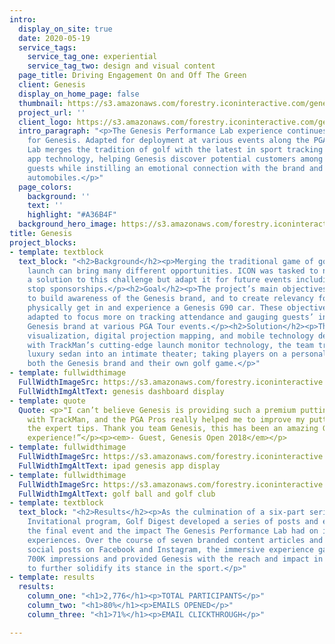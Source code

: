 ```yaml
---
intro:
  display_on_site: true
  date: 2020-05-19
  service_tags:
    service_tag_one: experiential
    service_tag_two: design and visual content
  page_title: Driving Engagement On and Off The Green
  client: Genesis
  display_on_home_page: false
  thumbnail: https://s3.amazonaws.com/forestry.iconinteractive.com/genesis-hero1.jpg
  project_url: ''
  client_logo: https://s3.amazonaws.com/forestry.iconinteractive.com/genesis-logo@2x.png
  intro_paragraph: "<p>The Genesis Performance Lab experience continues to drive value
    for Genesis. Adapted for deployment at various events along the PGA Tour, the
    Lab merges the tradition of golf with the latest in sport tracking and mobile
    app technology, helping Genesis discover potential customers among tournament
    guests while instilling an emotional connection with the brand and its luxury
    automobiles.</p>"
  page_colors:
    background: ''
    text: ''
    highlight: "#A36B4F"
  background_hero_image: https://s3.amazonaws.com/forestry.iconinteractive.com/genesis-header-v2@2x.jpg
title: Genesis
project_blocks:
- template: textblock
  text_block: "<h2>Background</h2><p>Merging the traditional game of golf with a vehicle
    launch can bring many different opportunities. ICON was tasked to not only provide
    a solution to this challenge but adapt it for future events including PGA Tour
    stop sponsorships.</p><h2>Goal</h2><p>The project’s main objectives were twofold:
    to build awareness of the Genesis brand, and to create relevancy for guests to
    physically get in and experience a Genesis G90 car. These objectives were later
    adapted to focus more on tracking attendance and gauging guests’ interest in the
    Genesis brand at various PGA Tour events.</p><h2>Solution</h2><p>Through data
    visualization, digital projection mapping, and mobile technology designed to work
    with TrackMan’s cutting-edge launch monitor technology, the team transformed a
    luxury sedan into an intimate theater; taking players on a personalized tour of
    both the Genesis brand and their own golf game.</p>"
- template: fullwidthimage
  FullWidthImageSrc: https://s3.amazonaws.com/forestry.iconinteractive.com/genesis-hero1.jpg
  FullWidthImgAltText: genesis dashboard display
- template: quote
  Quote: <p>"I can’t believe Genesis is providing such a premium putting experience
    with TrackMan, and the PGA Pros really helped me to improve my putting game with
    the expert tips. Thank you team Genesis, this has been an amazing Genesis Open
    experience!”</p><p><em>- Guest, Genesis Open 2018</em></p>
- template: fullwidthimage
  FullWidthImageSrc: https://s3.amazonaws.com/forestry.iconinteractive.com/diagonal@2x.png
  FullWidthImgAltText: ipad genesis app display
- template: fullwidthimage
  FullWidthImageSrc: https://s3.amazonaws.com/forestry.iconinteractive.com/genesis-green@2x.jpg
  FullWidthImgAltText: golf ball and golf club
- template: textblock
  text_block: "<h2>Results</h2><p>As the culmination of a six-part series on the Genesis
    Invitational program, Golf Digest developed a series of posts and editorials highlighting
    the final event and the impact The Genesis Performance Lab had on individual golfer’s
    experiences. Over the course of seven branded content articles and seven paid
    social posts on Facebook and Instagram, the immersive experience garnered almost
    700K impressions and provided Genesis with the reach and impact in the golf space
    to further solidify its stance in the sport.</p>"
- template: results
  results:
    column_one: "<h1>2,776</h1><p>TOTAL PARTICIPANTS</p>"
    column_two: "<h1>80%</h1><p>EMAILS OPENED</p>"
    column_three: "<h1>71%</h1><p>EMAIL CLICKTHROUGH</p>"

---
```

